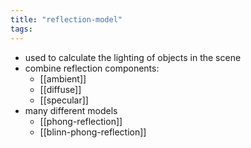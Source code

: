 ```yaml
---
title: "reflection-model"
tags: 
---
```


- used to calculate the lighting of objects in the scene
- combine reflection components:
	- [[ambient]]
	- [[diffuse]]
	- [[specular]]
- many different models
	- [[phong-reflection]]
	- [[blinn-phong-reflection]]